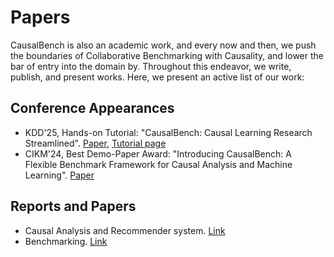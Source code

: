 # Papers

CausalBench is also an academic work, and every now and then, we push the boundaries of Collaborative Benchmarking with Causality, and lower the bar of entry into the domain by. Throughout this endeavor, we write, publish, and present works. Here, we present an active list of our work:

## Conference Appearances

- KDD'25, Hands-on Tutorial: "CausalBench: Causal Learning Research Streamlined". [Paper](files/papers/CausalBench_Tutorial.pdf), [Tutorial page](https://tutorial.causalbench.org)
- CIKM'24, Best Demo-Paper Award: "Introducing CausalBench: A Flexible Benchmark Framework for Causal Analysis and Machine Learning". [Paper](https://arxiv.org/abs/2409.08419v2)

## Reports and Papers

- Causal Analysis and Recommender system. [Link](files/papers/CausalBench_Recommendation.pdf)
- Benchmarking. [Link](files/papers/CausalBench_Benchmark.pdf)
